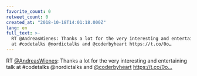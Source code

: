 ```yaml
---
favorite_count: 0
retweet_count: 0
created_at: "2018-10-18T14:01:18.000Z"
lang: en
full_text: >-
  RT @AndreasWienes: Thanks a lot for the very interesting and entertaining talk
  at #codetalks @nordictalks and @coderbyheart https://t.co/0o…
---
```


RT [@AndreasWienes](https://twitter.com/AndreasWienes): Thanks a lot for the
very interesting and entertaining talk at #codetalks @nordictalks and
[@coderbyheart](https://twitter.com/coderbyheart) https://t.co/0o…
